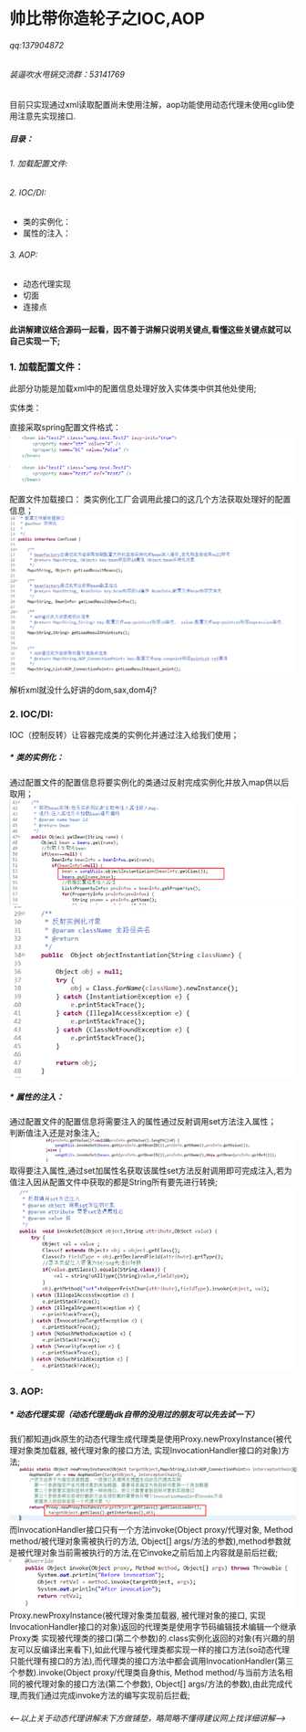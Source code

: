 # 帅比带你造轮子之IOC,AOP
###### qq:137904872
###### 装逼吹水甩锅交流群：53141769
目前只实现通过xml读取配置尚未使用注解，aop功能使用动态代理未使用cglib使用注意先实现接口.

##### 目录：
###### 1. 加载配置文件:
###### 2. IOC/DI:
* 类的实例化：
* 属性的注入：
###### 3. AOP:
* 动态代理实现
* 切面
* 连接点
#### 此讲解建议结合源码一起看，因不善于讲解只说明关键点,看懂这些关键点就可以自己实现一下;
### 1. 加载配置文件：
此部分功能是加载xml中的配置信息处理好放入实体类中供其他处使用;

实体类：

直接采取spring配置文件格式：
![](https://github.com/q137904872/logo/blob/master/logo/%60PK9AP9S%60B3M%5BX9Y1U3G~IR.png)

配置文件加载接口：
类实例化工厂会调用此接口的这几个方法获取处理好的配置信息；
![](https://github.com/q137904872/logo/blob/master/logo/xml加载接口.png)

解析xml就没什么好讲的dom,sax,dom4j?

### 2.  IOC/DI:
IOC（控制反转）让容器完成类的实例化并通过注入给我们使用；
##### * 类的实例化：
通过配置文件的配置信息将要实例化的类通过反射完成实例化并放入map供以后取用；
![](https://github.com/q137904872/logo/blob/master/logo/实例化调用.png)
![](https://github.com/q137904872/logo/blob/master/logo/实例化.png)

##### * 属性的注入：
通过配置文件的配置信息将需要注入的属性通过反射调用set方法注入属性；<br>
判断值注入还是对象注入;
![](https://github.com/q137904872/logo/blob/master/logo/属性注入调用.png)
取得要注入属性,通过set加属性名获取该属性set方法反射调用即可完成注入,若为值注入因从配置文件中获取的都是String所有要先进行转换;
![](https://github.com/q137904872/logo/blob/master/logo/反射调用set方法.png)

### 3. AOP:
##### * 动态代理实现（动态代理是jdk自带的没用过的朋友可以先去试一下）
我们都知道jdk原生的动态代理生成代理类是使用Proxy.newProxyInstance(被代理对象类加载器, 被代理对象的接口方法, 实现InvocationHandler接口的对象)方法;
![](https://github.com/q137904872/logo/blob/master/logo/生成代理类.png)
而InvocationHandler接口只有一个方法invoke(Object proxy/代理对象, Method method/被代理对象需被执行的方法, Object[] args/方法的参数),method参数就是被代理对象当前需被执行的方法,在它invoke之前后加上内容就是前后拦截;
![](https://github.com/q137904872/logo/blob/master/logo/invoke.png)
Proxy.newProxyInstance(被代理对象类加载器, 被代理对象的接口, 实现InvocationHandler接口的对象)返回的代理类是使用字节码编辑技术编辑一个继承Proxy类 实现被代理类的接口(第二个参数)的.class实例化返回的对象(有兴趣的朋友可以反编译出来看下),如此代理与被代理类都实现一样的接口方法(so动态代理只能代理有接口的方法),而代理类的接口方法中都会调用InvocationHandler(第三个参数).invoke(Object proxy/代理类自身this, Method method/与当前方法名相同的被代理对象的接口方法(第二个参数), Object[] args/方法的参数),由此完成代理,而我们通过完成invoke方法的编写实现前后拦截;

###### <--以上关于动态代理讲解未下方做铺垫，略简略不懂得建议网上找详细讲解-->


